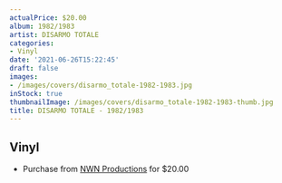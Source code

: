 ```yaml
---
actualPrice: $20.00
album: 1982/1983
artist: DISARMO TOTALE
categories:
- Vinyl
date: '2021-06-26T15:22:45'
draft: false
images:
- /images/covers/disarmo_totale-1982-1983.jpg
inStock: true
thumbnailImage: /images/covers/disarmo_totale-1982-1983-thumb.jpg
title: DISARMO TOTALE - 1982/1983
---
```


## Vinyl
* Purchase from [NWN Productions](http://shop.nwnprod.com/index.php?route=product/product&path=75&product_id=12751&sort=pd.name&order=ASC) for $20.00
